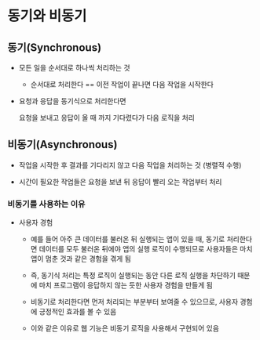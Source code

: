 # 동기와 비동기

## 동기(Synchronous)

- 모든 일을 순서대로 하나씩 처리하는 것

  - 순서대로 처리한다 == 이전 작업이 끝나면 다음 작업을 시작한다

- 요청과 응답을 동기식으로 처리한다면 

  요청을 보내고 응답이 올 때 까지 기다렸다가 다음 로직을 처리

## 비동기(Asynchronous)

- 작업을 시작한 후 결과를 기다리지 않고 다음 작업을 처리하는 것 (병렬적 수행)

- 시간이 필요한 작업들은 요청을 보낸 뒤 응답이 빨리 오는 작업부터 처리

### 비동기를 사용하는 이유

- 사용자 경험

  - 예를 들어 아주 큰 데이터를 불러온 뒤 실행되는 앱이 있을 때, 동기로 처리한다면 데이터를 모두 불러온 뒤에야 앱의 실행 로직이 수행되므로 사용자들은 마치 앱이 멈춘 것과 같은 경험을 겪게 됨

  - 즉, 동기식 처리는 특정 로직이 실행되는 동안 다른 로직 실행을 차단하기 때문에 마치 프로그램이 응답하지 않는 듯한 사용자 경험을 만들게 됨

  - 비동기로 처리한다면 먼저 처리되는 부분부터 보여줄 수 있으므로, 사용자 경험에 긍정적인 효과를 볼 수 있음

  - 이와 같은 이유로 웹 기능은 비동기 로직을 사용해서 구현되어 있음